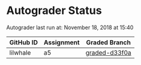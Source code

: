 # Autograder Status
Autograder last run at: November 18, 2018 at 15:40

| GitHub ID | Assignment | Graded Branch |
|-----------|------------|---------------|
| lilwhale | a5 | [graded-d33f0a](https://github.com/Fall2018COMP401-001/a5-lilwhale/tree/graded-d33f0a) | 
